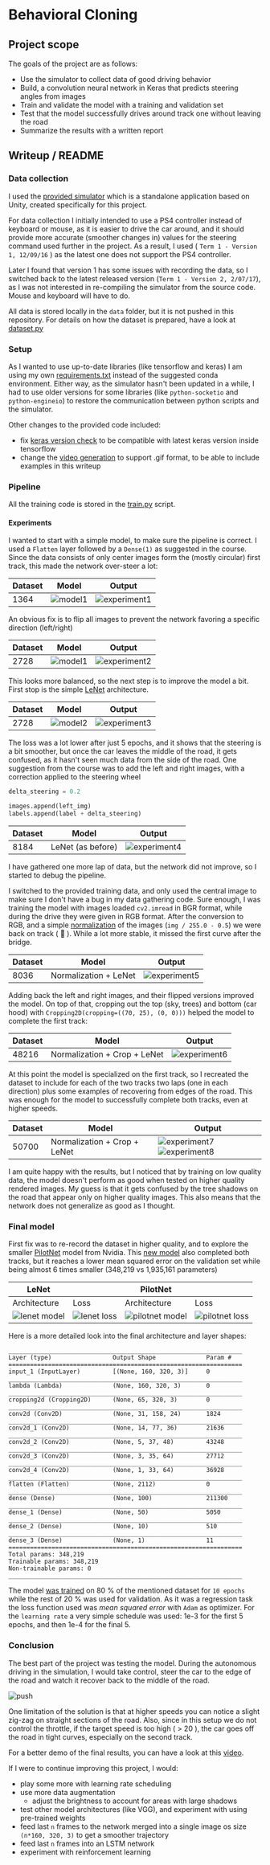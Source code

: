 # **Behavioral Cloning**

## Project scope
The goals of the project are as follows:
* Use the simulator to collect data of good driving behavior
* Build, a convolution neural network in Keras that predicts steering angles from images
* Train and validate the model with a training and validation set
* Test that the model successfully drives around track one without leaving the road
* Summarize the results with a written report

## Writeup / README

### Data collection
I used the [provided simulator](https://github.com/udacity/self-driving-car-sim) which is a standalone application
based on Unity, created specifically for this project.

For data collection I initially intended to use a PS4 controller instead of keyboard or mouse, 
as it is easier to drive the car around, and it should provide more accurate (smoother changes in) values 
for the steering command used further in the project. As a result, I used ( `Term 1 - Version 1, 12/09/16` ) 
as the latest one does not support the PS4 controller.

Later I found that version 1 has some issues with recording the data, so I switched back to the latest released version 
(`Term 1 - Version 2, 2/07/17`), as I was not interested in re-compiling the simulator from the source code. 
Mouse and keyboard will have to do.

All data is stored locally in the `data` folder, but it is not pushed in this repository.
For details on how the dataset is prepared, have a look at [dataset.py](dataset.py)

### Setup
As I wanted to use up-to-date libraries (like tensorflow and keras) I am using my own [requirements.txt](requirements.txt)
instead of the suggested conda environment. Either way, as the simulator hasn't been updated in a while, 
I had to use older versions for some libraries (like `python-socketio` and `python-engineio`) to restore the communication
between python scripts and the simulator.

Other changes to the provided code included:
  * fix [keras version check](drive.py#L116) to be compatible with latest keras version inside tensorflow
  * change the [video generation](video.py#L45) to support .gif format, to be able to include examples in this writeup 

### Pipeline
All the training code is stored in the [train.py](train.py) script.

#### Experiments
I wanted to start with a simple model, to make sure the pipeline is correct. I used a `Flatten` layer
followed by a `Dense(1)` as suggested in the course. Since the data consists of only center images form the (mostly circular) first track, 
this made the network over-steer a lot:

|Dataset|Model|Output|
|-------|-----|------|
| 1364 | ![model1](data/model_1.png) | ![experiment1](data/experiment_1.gif) |

An obvious fix is to flip all images to prevent the network favoring a specific direction (left/right)

|Dataset|Model|Output|
|-------|-----|------|
| 2728 | ![model1](data/model_1.png) | ![experiment2](data/experiment_2.gif) |

This looks more balanced, so the next step is to improve the model a bit. 
First stop is the simple [LeNet](http://yann.lecun.com/exdb/lenet/) architecture.

|Dataset|Model|Output|
|-------|-----|------|
| 2728 | ![model2](data/model_2.png) | ![experiment3](data/experiment_3.gif) |

The loss was a lot lower after just 5 epochs, and it shows that the steering is a bit smoother, 
but once the car leaves the middle of the road, it gets confused, as it hasn't seen much data from the side of the road.
One suggestion from the course was to add the left and right images, with a correction applied to the steering wheel
```python
delta_steering = 0.2

images.append(left_img)
labels.append(label + delta_steering)
```

|Dataset|Model|Output|
|-------|-----|------|
| 8184 | LeNet (as before) | ![experiment4](data/experiment_4.gif) |

I have gathered one more lap of data, but the network did not improve, so I started to debug the pipeline.

I switched to the provided training data, and only used the central image to make sure I don't have a bug in my data gathering code.
Sure enough, I was training the model with images loaded `cv2.imread` in BGR format, 
while during the drive they were given in RGB format. After the conversion to RGB, and a simple [normalization](train.py#L30) of the images
(`img / 255.0 - 0.5`) we were back on track ( :drum: ). While a lot more stable, it missed the first curve after the bridge.

|Dataset|Model|Output|
|-------|-----|------|
| 8036 | Normalization + LeNet| ![experiment5](data/experiment_5.gif) |

Adding back the left and right images, and their flipped versions improved the model. 
On top of that, cropping out the top (sky, trees) and bottom (car hood) with `Cropping2D(cropping=((70, 25), (0, 0)))` 
helped the model to complete the first track:

|Dataset|Model|Output|
|-------|-----|------|
| 48216 | Normalization + Crop + LeNet| ![experiment6](data/experiment_6.gif) |

At this point the model is specialized on the first track, so I recreated the dataset to include for each of the two tracks two laps
(one in each direction) plus some examples of recovering from edges of the road. This was enough for the model to
successfully complete both tracks, even at higher speeds.

|Dataset|Model|Output|
|-------|-----|------|
| 50700 | Normalization + Crop + LeNet| ![experiment7](data/experiment_7.gif) ![experiment8](data/experiment_8.gif)|

I am quite happy with the results, but I noticed that by training on low quality data, the model doesn't perform
as good when tested on higher quality rendered images. My guess is that it gets confused by the tree shadows on the road
that appear only on higher quality images. This also means that the network does not generalize as good as I thought.

### Final model
First fix was to re-record the dataset in higher quality, and to explore the smaller [PilotNet](https://arxiv.org/pdf/1704.07911.pdf) model from Nvidia.
This [new model](train.py#L58) also completed both tracks, but it reaches a lower mean squared error on the validation set 
while being almost 6 times smaller (348,219 vs 1,935,161 parameters)

|LeNet| |PilotNet| |
|---|---|-----|----|
|Architecture|Loss|Architecture|Loss|
|![lenet model](data/model_4.png)|![lenet loss](data/lenet_loss.png)|![pilotnet model](data/pilotnet.png)|![pilotnet loss](data/pilotnet_loss.png)|

Here is a more detailed look into the final architecture and layer shapes:
```
_________________________________________________________________
Layer (type)                 Output Shape              Param #   
=================================================================
input_1 (InputLayer)         [(None, 160, 320, 3)]     0         
_________________________________________________________________
lambda (Lambda)              (None, 160, 320, 3)       0         
_________________________________________________________________
cropping2d (Cropping2D)      (None, 65, 320, 3)        0         
_________________________________________________________________
conv2d (Conv2D)              (None, 31, 158, 24)       1824      
_________________________________________________________________
conv2d_1 (Conv2D)            (None, 14, 77, 36)        21636     
_________________________________________________________________
conv2d_2 (Conv2D)            (None, 5, 37, 48)         43248     
_________________________________________________________________
conv2d_3 (Conv2D)            (None, 3, 35, 64)         27712     
_________________________________________________________________
conv2d_4 (Conv2D)            (None, 1, 33, 64)         36928     
_________________________________________________________________
flatten (Flatten)            (None, 2112)              0         
_________________________________________________________________
dense (Dense)                (None, 100)               211300    
_________________________________________________________________
dense_1 (Dense)              (None, 50)                5050      
_________________________________________________________________
dense_2 (Dense)              (None, 10)                510       
_________________________________________________________________
dense_3 (Dense)              (None, 1)                 11        
=================================================================
Total params: 348,219
Trainable params: 348,219
Non-trainable params: 0
_________________________________________________________________
```

The model [was trained](train.py#L118) on 80 % of the mentioned dataset for `10 epochs` while the rest of 20 % was used for validation. 
As it was a regression task the loss function used was *mean squared error* with `Adam` as optimizer. For the `learning rate`
a very simple schedule was used: 1e-3 for the first 5 epochs, and then 1e-4 for the final 5.


### Conclusion

The best part of the project was testing the model. During the autonomous driving in the simulation, 
I would take control, steer the car to the edge of the road and watch it recover back to the middle of the road.

![push](data/push.gif)

One limitation of the solution is that at higher speeds you can notice a slight zig-zag on straight sections of the road.
Also, since in this setup we do not control the throttle, if the target speed is too high ( > 20 ), the car goes off
the road in tight curves, especially on the second track.

For a better demo of the final results, you can have a look at this [video](video.mp4).

If I were to continue improving this project, I would:
* play some more with learning rate scheduling
* use more data augmentation 
    * adjust the brightness to account for areas with large shadows
* test other model architectures (like VGG), and experiment with using pre-trained weights
* feed last `n` frames to the network merged into a single image os size `(n*160, 320, 3)` to get a smoother trajectory
* feed last `n` frames into an LSTM network
* experiment with reinforcement learning

